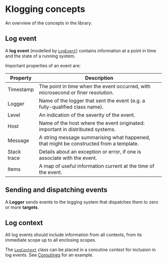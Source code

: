 # Klogging concepts

An overview of the concepts in the library.

## Log event

A **log event** (modelled by [`LogEvent`](../src/commonMain/kotlin/io/klogging/events/LogEvent.kt))
contains information at a point in time and the state of a running system.

Important properties of an event are:

Property | Description
---|---
Timestamp | The point in time when the event occurred, with microsecond or finer resolution.
Logger | Name of the logger that sent the event (e.g. a fully-qualified class name).
Level | An indication of the severity of the event.
Host | Name of the host where the event originated: important in distributed systems.
Message | A string message summarising what happened, that might be constructed from a template.
Stack trace | Details about an exception or error, if one is associate with the event.
Items | A map of useful information current at the time of the event.

## Sending and dispatching events

A **Logger** sends events to the logging system that dispatches them to zero or
more **targets**.

## Log context

All log events should include information from all contexts, from its
immediate scope up to all enclosing scopes.

The [`LogContext`](../src/commonMain/kotlin/io/klogging/context/LogContext.kt)
class can be placed in a coroutine context for inclusion in log events.
See [Coroutines](Coroutines.md) for an example.
